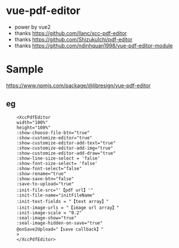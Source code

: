 # vue-pdf-editor

- power by vue2
- thanks https://github.com/llanc/xcc-pdf-editor
- thanks https://github.com/ShizukuIchi/pdf-editor
- thanks https://github.com/ndinhquan1998/vue-pdf-editor-module

# Sample

https://www.npmjs.com/package/@libresign/vue-pdf-editor

## eg
```vue
    <XccPdfEditor
    width="100%"
    height="100%" 
    :show-choose-file-btn="true" 
    :show-customize-editor="true"  
    :show-customize-editor-add-text="true"
    :show-customize-editor-add-img="true" 
    :show-customize-editor-add-draw="true"
    :show-line-size-select = 'false'
    :show-font-size-select= 'false'
    :show-font-select="false"  
    :show-rename="true"   
    :show-save-btn="false"  
    :save-to-upload="true" 
    :init-file-src="'【pdf url】'"   
    :init-file-name="initFileName" 
    :init-text-fields = "【text array】" 
    :init-image-urls = "【image url array】"  
    :init-image-scale = "0.2" 
    :seal-image-show="true"
    :seal-image-hidden-on-save="true" 
    @onSave2Upload="【save callback】" 
    >
    </XccPdfEditor>

```
